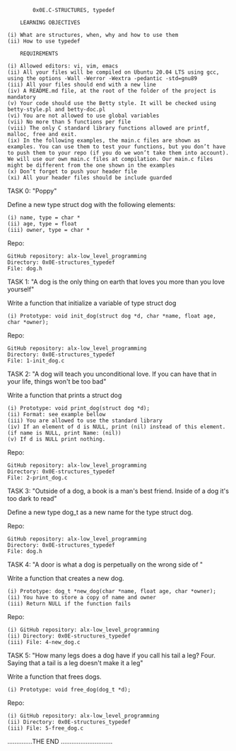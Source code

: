 			0x0E.C-STRUCTURES, typedef

		LEARNING OBJECTIVES

    (i) What are structures, when, why and how to use them
    (ii) How to use typedef

		REQUIREMENTS

    (i) Allowed editors: vi, vim, emacs
    (ii) All your files will be compiled on Ubuntu 20.04 LTS using gcc, using the options -Wall -Werror -Wextra -pedantic -std=gnu89
    (iii) All your files should end with a new line
    (iv) A README.md file, at the root of the folder of the project is mandatory
    (v) Your code should use the Betty style. It will be checked using betty-style.pl and betty-doc.pl
    (vi) You are not allowed to use global variables
    (vii) No more than 5 functions per file
    (viii) The only C standard library functions allowed are printf, malloc, free and exit.
    (ix) In the following examples, the main.c files are shown as examples. You can use them to test your functions, but you don’t have to push them to your repo (if you do we won’t take them into account). We will use our own main.c files at compilation. Our main.c files might be different from the one shown in the examples
    (x) Don’t forget to push your header file
    (xi) All your header files should be include guarded


TASK 0: "Poppy"

Define a new type struct dog with the following elements:

    (i) name, type = char *
    (ii) age, type = float
    (iii) owner, type = char *

Repo:

    GitHub repository: alx-low_level_programming
    Directory: 0x0E-structures_typedef
    File: dog.h


TASK 1: "A dog is the only thing on earth that loves you more than you love yourself"

Write a function that initialize a variable of type struct dog

    (i) Prototype: void init_dog(struct dog *d, char *name, float age, char *owner);

Repo:

    GitHub repository: alx-low_level_programming
    Directory: 0x0E-structures_typedef
    File: 1-init_dog.c


TASK 2: "A dog will teach you unconditional love. If you can have that in your life, things won't be too bad"

Write a function that prints a struct dog

    (i) Prototype: void print_dog(struct dog *d);
    (ii) Format: see example bellow
    (iii) You are allowed to use the standard library
    (iv) If an element of d is NULL, print (nil) instead of this element. (if name is NULL, print Name: (nil))
    (v) If d is NULL print nothing.

Repo:

    GitHub repository: alx-low_level_programming
    Directory: 0x0E-structures_typedef
    File: 2-print_dog.c


TASK 3: "Outside of a dog, a book is a man's best friend. Inside of a dog it's too dark to read"

Define a new type dog_t as a new name for the type struct dog.


Repo:

    GitHub repository: alx-low_level_programming
    Directory: 0x0E-structures_typedef
    File: dog.h


TASK 4: "A door is what a dog is perpetually on the wrong side of "

Write a function that creates a new dog.

    (i) Prototype: dog_t *new_dog(char *name, float age, char *owner);
    (ii) You have to store a copy of name and owner
    (iii) Return NULL if the function fails

Repo:

    (i) GitHub repository: alx-low_level_programming
    (ii) Directory: 0x0E-structures_typedef
    (iii) File: 4-new_dog.c



TASK 5: "How many legs does a dog have if you call his tail a leg? Four. Saying that a tail is a leg doesn't make it a leg"

Write a function that frees dogs.

    (i) Prototype: void free_dog(dog_t *d);

Repo:

    (i) GitHub repository: alx-low_level_programming
    (ii) Directory: 0x0E-structures_typedef
    (iii) File: 5-free_dog.c

..............THE END .............................
